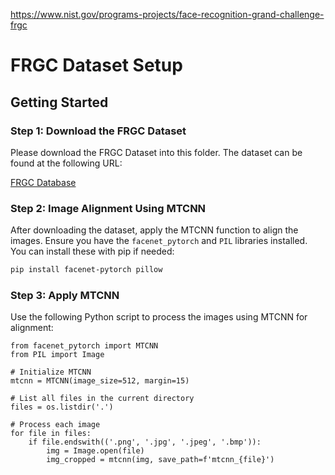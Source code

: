 https://www.nist.gov/programs-projects/face-recognition-grand-challenge-frgc


# FRGC Dataset Setup

## Getting Started

### Step 1: Download the FRGC Dataset

Please download the FRGC Dataset into this folder. The dataset can be found at the following URL:

[FRGC Database](https://www.nist.gov/programs-projects/face-recognition-grand-challenge-frgc)

### Step 2: Image Alignment Using MTCNN

After downloading the dataset, apply the MTCNN function to align the images. Ensure you have the `facenet_pytorch` and `PIL` libraries installed. You can install these with pip if needed:

```bash
pip install facenet-pytorch pillow
```


### Step 3: Apply MTCNN
Use the following Python script to process the images using MTCNN for alignment:
```import os
from facenet_pytorch import MTCNN
from PIL import Image

# Initialize MTCNN
mtcnn = MTCNN(image_size=512, margin=15)

# List all files in the current directory
files = os.listdir('.')

# Process each image
for file in files:
    if file.endswith(('.png', '.jpg', '.jpeg', '.bmp')):
        img = Image.open(file)
        img_cropped = mtcnn(img, save_path=f'mtcnn_{file}')
